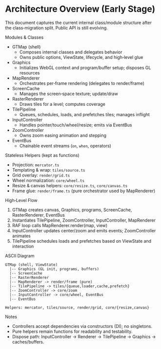 # Architecture Overview (Early Stage)

This document captures the current internal class/module structure after the class‑migration split. Public API is still evolving.

Modules & Classes

- GTMap (shell)
  - Composes internal classes and delegates behavior
  - Owns public options, ViewState, lifecycle, and high‑level glue
- Graphics
  - Initializes WebGL context and program/buffer setup; disposes GL resources
- MapRenderer
  - Orchestrates per‑frame rendering (delegates to render/frame)
- ScreenCache
  - Manages the screen‑space texture; update/draw
- RasterRenderer
  - Draws tiles for a level; computes coverage
- TilePipeline
  - Queues, schedules, loads, and prefetches tiles; manages inflight
- InputController
  - Handles pointer/touch/wheel/resize; emits via EventBus
- ZoomController
  - Owns zoom easing animation and stepping
- EventBus
  - Chainable event streams (`on`, `when`, operators)

Stateless Helpers (kept as functions)

- Projection: `mercator.ts`
- Templating & wrap: `tiles/source.ts`
- Grid overlay: `render/grid.ts`
- Wheel normalization: `core/wheel.ts`
- Resize & canvas helpers: `core/resize.ts`, `core/canvas.ts`
- Frame glue: `render/frame.ts` (pure orchestrator used by MapRenderer)

High‑Level Flow

1. GTMap creates canvas, Graphics, programs, ScreenCache, RasterRenderer, EventBus
2. Instantiates TilePipeline, ZoomController, InputController, MapRenderer
3. RAF loop calls MapRenderer.render(map, view)
4. InputController updates center/zoom and emits events; ZoomController animates
5. TilePipeline schedules loads and prefetches based on ViewState and interaction

ASCII Diagram

```
GTMap (shell, ViewState)
  |-- Graphics (GL init, programs, buffers)
  |-- ScreenCache
  |-- RasterRenderer
  |-- MapRenderer -> render/frame (pure)
  |-- TilePipeline -> tiles/{queue,loader,cache,prefetch}
  |-- ZoomController -> core/zoom
  |-- InputController -> core/wheel, EventBus
  |-- EventBus

Helpers: mercator, tiles/source, render/grid, core/{resize,canvas}
```

Notes

- Controllers accept dependencies via constructors (DI); no singletons.
- Pure helpers remain functions for readability and testability.
- Dispose path: InputController → Renderer → TilePipeline → Graphics → caches/buffers.
